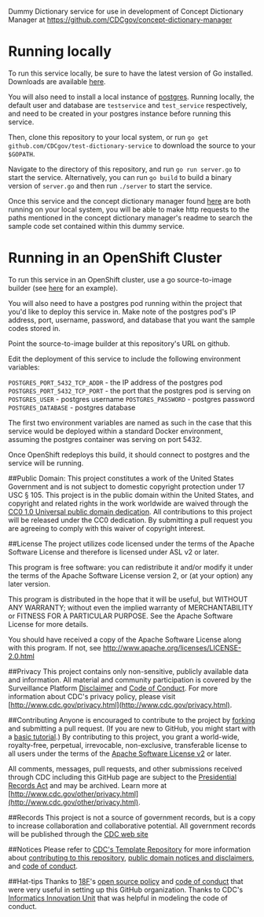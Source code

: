 Dummy Dictionary service for use in development of Concept Dictionary Manager at https://github.com/CDCgov/concept-dictionary-manager

# Running locally

To run this service locally, be sure to have the latest version of Go installed. Downloads are available [here](https://golang.org/dl/).

You will also need to install a local instance of [postgres](https://www.postgresql.org/). Running locally, the default user and database are `testservice` and `test_service` respectively, and need to be created in your postgres instance before running this service.

Then, clone this repository to your local system, or run `go get github.com/CDCgov/test-dictionary-service` to download the source to your `$GOPATH`.

Navigate to the directory of this repository, and run `go run server.go` to start the service. Alternatively, you can run `go build` to build a binary version of `server.go` and then run `./server` to start the service.

Once this service and the concept dictionary manager found [here](https://github.com/CDCgov/concept-dictionary-manager) are both running on your local system, you will be able to make http requests to the paths mentioned in the concept dictionary manager's readme to search the sample code set contained within this dummy service.

# Running in an OpenShift Cluster

To run this service in an OpenShift cluster, use a go source-to-image builder (see [here](https://github.com/openshift-s2i/s2i-go) for an example).

You will also need to have a postgres pod running within the project that you'd like to deploy this service in. Make note of the postgres pod's IP address, port, username, password, and database that you want the sample codes stored in.

Point the source-to-image builder at this repository's URL on github.

Edit the deployment of this service to include the following environment variables:

`POSTGRES_PORT_5432_TCP_ADDR` - the IP address of the postgres pod
`POSTGRES_PORT_5432_TCP_PORT` - the port that the postgres pod is serving on
`POSTGRES_USER` - postgres username
`POSTGRES_PASSWORD` - postgres password
`POSTGRES_DATABASE` - postgres database

The first two environment variables are named as such in the case that this service would be deployed within a standard Docker environment, assuming the postgres container was serving on port 5432.

Once OpenShift redeploys this build, it should connect to postgres and the service will be running.

##Public Domain: 
This project constitutes a work of the United States Government and is not subject to domestic copyright protection under 17 USC § 105. This project is in the public domain within the United States, and copyright and related rights in 
the work worldwide are waived through the [CC0 1.0 Universal public domain dedication](https://creativecommons.org/publicdomain/zero/1.0/). All contributions 
to this project will be released under the CC0 dedication. By submitting a pull request you are agreeing 
to comply with this waiver of copyright interest. 

##License
The project utilizes code licensed under the terms of the Apache Software License and therefore is licensed under ASL v2 or later.

This program is free software: you can redistribute it and/or modify it under the terms of the Apache Software License version 2, or (at your option) any later version.

This program is distributed in the hope that it will be useful, but WITHOUT ANY WARRANTY; without even the implied warranty of MERCHANTABILITY or FITNESS FOR A PARTICULAR PURPOSE. See the Apache Software License for more details.

You should have received a copy of the Apache Software License along with this program. If not, see http://www.apache.org/licenses/LICENSE-2.0.html

##Privacy
This project contains only non-sensitive, publicly available data and information. All material and community participation is covered by the Surveillance Platform [Disclaimer](https://github.com/CDCgov/template/blob/master/DISCLAIMER.md) and [Code of Conduct](https://github.com/CDCgov/template/blob/master/code-of-conduct.md). For more information about CDC's privacy policy, please visit [http://www.cdc.gov/privacy.html](http://www.cdc.gov/privacy.html).

##Contributing
Anyone is encouraged to contribute to the project by [forking](https://help.github.com/articles/fork-a-repo) and submitting a pull request. (If you are new to GitHub, you might start with a [basic tutorial](https://help.github.com/articles/set-up-git).) 
By contributing to this project, you grant a world-wide, royalty-free, perpetual, irrevocable, non-exclusive, transferable license to all users under the terms of the [Apache Software License v2](http://www.apache.org/licenses/LICENSE-2.0.html) or later.

All comments, messages, pull requests, and other submissions received through CDC including this GitHub page are subject to the [Presidential Records Act](http://www.archives.gov/about/laws/presidential-records.html) and may be archived. Learn more at [http://www.cdc.gov/other/privacy.html](http://www.cdc.gov/other/privacy.html).

##Records
This project is not a source of government records, but is a copy to increase collaboration and collaborative potential. All government records will be published through the [CDC web site](http://www.cdc.gov.)

##Notices
Please refer to [CDC's Template Repository](https://github.com/CDCgov/template) for more information about [contributing to this repository](https://github.com/CDCgov/template/blob/master/CONTRIBUTING.md), [public domain notices and disclaimers](https://github.com/CDCgov/template/blob/master/DISCLAIMER.md), and [code of conduct](https://github.com/CDCgov/template/blob/master/code-of-conduct.md).

##Hat-tips
Thanks to [18F](https://18f.gsa.gov/)'s [open source policy](https://github.com/18F/open-source-policy) and [code of conduct](https://github.com/CDCgov/code-of-conduct/blob/master/code-of-conduct.md) that were very useful in setting up this GitHub organization. Thanks to CDC's [Informatics Innovation Unit](https://www.phiresearchlab.org/index.php/code-of-conduct/) that was helpful in modeling the code of conduct.
